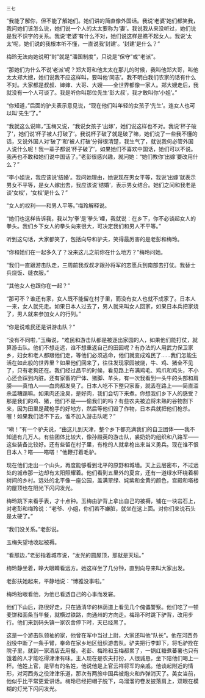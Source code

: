     三七 

   “我能了解你，但不能了解她们。她们讲的简直像外国话。我说‘老婆’她们都笑我，我问她们该怎么说，她们说一个人的太太要称为‘妻’。我说我从来没听过，她们说是我不识字的关系。我说‘老婆’有什么不对，她们说这样是瞧不起女人。我说‘太太’呢，她们说的我根本听不懂，一直说我‘封建’。‘封建’是什么？”

   梅玲无法向她说明“封”就是“潘国制度”，只说是“保守”或“老派”。

   “那她们为什么不说‘老派’呢？郑大哥和他太太在那儿的时候，我叫他郑大哥，叫他太太郑大嫂，她们说我不应这样叫，要叫他‘同志’。我不明白我们农家的话有什么不对。大家都是叔叔、婶婶、大哥、大嫂——全世界都像一家人。郑大嫂走后，我就没有一个人可谈了。我是听你叫那位先生‘彭大叔’，我才敢叫你‘小姐’。”

   “你知道，”后面的驴夫表示意见说，“现在他们叫年轻的女孩子‘先生’。连女人也可以叫‘先生’了。”

   “我就这么说嘛，”玉梅又说，“我说女孩子‘出嫁’，她们说这样也不对。我说‘杯子破了’，她们说‘杯子被人打破了’。我说杯子破了就是破了嘛，她们说了一些我不懂的话，又说外国人对‘破了’和‘被人打破’分得很清楚，我生气了，就说我何必管外国人说什么呢！我一辈子都说‘杯子破了’，如果她们不喜欢中国话，她们可以不说。我再也不敢和她们说中国话了。”老彭很感兴趣，就问她：“她们教你‘出嫁’要改用什么？”

   “李小姐说，我应该说‘结婚’。我问她理由，她说现在男女平等，我说‘出嫁’就表示男女不平等，是女人嫁出去，我应该说‘结婚’，表示男女结合。她们之间和我老是谈‘女权’，‘女权’是什么？”

   “女人的权利——和男人平等。”梅玲解释说。

   “她们也这样告诉我，我以为‘拳’是‘拳头’哩，我就说：在乡下，你不必谈起女人的拳头。我们乡下女人的拳头向来很大，可决定我们和男人不平等。”

   听到这句话，大家都笑了，包括向导和驴夫，笑得最厉害的是老彭和梅玲。

   “你和她们在一起多久了？没来这儿之前你在什么地方？”梅玲问她。

   “我们一直跟游击队走，三周前我叔叔才跟孙将军的志愿兵到南部去打仗。我替士兵烧饭、缝衣服。”

   “其他女人也跟你在一起？”

   “那可不？谁还有家，女人既不能留在村子里，而没有女人也就不成家了。日本人一来，女人就先走。如果日本人过去了，男人就来叫女人回家，如果日本兵把家烧了，男人就来参加女人的行列。”

   “你是说难民还是讲游击队？”

   “没有不同啦，”玉梅说，“难民和游击队都是被逐出家园的人，如果他们能打仗，就算游击队。他们不想走远，谁不想重返自己的田园呢？有办法的人用武力保卫家乡，妇女和老人都跟他们走，等他们必须逃命，他们就变成难民了……我们怎能生活在如此般的世界里？如果他们回来了，往往发现家园被烧，牛、鸡、猪全不见了，只有老狗还在。我们经过昌平的时候，看见路上布满鸡毛、鸡爪和鸡头，不小心还会踩到内脏。还有家畜的尸体、猪脚、羊头，有一次我看到一头牛的头部和肩膀——真怕人——血肉都发臭了。日本人吃不下整只家畜，就丢在路上——简直滥杀滥糟蹋嘛。如果肉还没臭，是好肉，我们会切下来煮。你想我们乡下人的感受？那是我们的鸡、猪，他们不是——偷我们的吗？有些农夫被迫将未熟的谷物割下来，因为田里是藏枪手的好地方，然后等他们毁了作物，日本兵就把他们枪杀。喔！如果我们活不下去，谁不加入游击队呢？”

   “嗬！”有一个驴夫说，“由这儿到天津，整个乡下都充满我们的自卫团体——我不知道有几万人。有些团体比较大，像孙殿英的游击队，裘奶奶的组织和八路军——这些装备比较好。还有些留在村子里，有枪的人就拿枪出来当义勇兵。现在谁不恨日本人？嗒——嗒嗒！”他鞭打着毛驴。

   现在他们走出一个山头，再度能够看到北平的原野和城墙。天上云层密布，不过远处的城市那一边却有太阳照耀着。他们看到五里外的夏宫，还有一道绿水环绕着柳树间的乡村。远处的北平像一座公园，盖满翠绿、姹紫和金黄的颜色，宫殿和塔楼的屋顶也在阳光下闪闪发光。

   梅玲跳下来看手表，才十点钟。玉梅由驴背上拿出自己的被褥，铺在一块岩石上，对老彭和梅玲说：“老爷、小姐，你们若不嫌脏，就坐在这上面。对你们来说石头是太硬了。”

   “我们没关系。”老彭说。

   玉梅失望地收起被褥。

   “看那边，”老彭指着城市说，“发光的圆屋顶，那就是天坛。”

   梅玲静坐着，睁大眼睛看远方。她这样坐了几分钟，直到向导来叫大家出发。

   老彭扶她起来，平静地说：“博雅没事啦。”

   梅玲抬眼看他，为他已看透自己的心事而发窘。

   他们下山后，路很好走，只在通清华的林荫道上看见几个傀儡警察。他们吃了一顿麦饼和面条当午餐，就横过铁路，向通州的方向走。梅玲不时跳下驴背，改用步行。他们来到码头镇一家农舍停下时，天已经黑了。

   这是一个游击队领袖的家，他曾在军中当过上尉，大家还叫他“队长”。他在河西务战役中断了一条手臂，奉命在家乡地区组织游击队。驴夫把行李卸下，将毛驴拴在院子里，就到一家酒店去用餐。老彭、梅玲和玉梅都累了，一锅红糖煮蕃薯也只有饿着的人才能吃得津津有味。主人现在是农夫打扮，人很诚恳，坐下陪他们喝上一杯。他姓上官，是罕有的名姓，他说他是上官云祥将军的亲戚。他谈起附近的情形，对河西务之役津津乐道，那次有两旅中国兵被炮火和炸弹消灭了。美女当前，他似乎比平常更爱讲话。梅玲已经把帽子脱下，乌溜溜的卷发披落肩上，双眼在模糊的灯光下闪闪发光。


